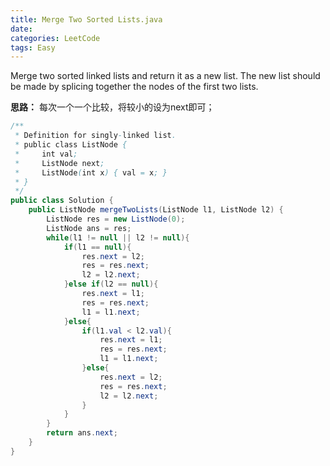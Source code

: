 ```yaml
---
title: Merge Two Sorted Lists.java
date: 
categories: LeetCode
tags: Easy
---
```

Merge two sorted linked lists and return it as a new list. 
The new list should be made by splicing together the nodes of the first two lists.
<!-- more -->
**思路：**
每次一个一个比较，将较小的设为next即可；
``` java
/**
 * Definition for singly-linked list.
 * public class ListNode {
 *     int val;
 *     ListNode next;
 *     ListNode(int x) { val = x; }
 * }
 */
public class Solution {
    public ListNode mergeTwoLists(ListNode l1, ListNode l2) {
        ListNode res = new ListNode(0);
		ListNode ans = res;
		while(l1 != null || l2 != null){
			if(l1 == null){
				res.next = l2;
				res = res.next;
				l2 = l2.next;
			}else if(l2 == null){
				res.next = l1;
				res = res.next;
				l1 = l1.next;
			}else{
				if(l1.val < l2.val){
					res.next = l1;
					res = res.next;
					l1 = l1.next;
				}else{
					res.next = l2;
					res = res.next;
					l2 = l2.next;
				}
			}
		}
		return ans.next;
    }
}
``` 

